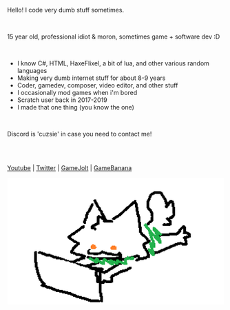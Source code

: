 
Hello! I code very dumb stuff sometimes.

<br>

15 year old, professional idiot & moron, sometimes game + software dev :D

<br>

- I know C#, HTML, HaxeFlixel, a bit of lua, and other various random languages
- Making very dumb internet stuff for about 8-9 years
- Coder, gamedev, composer, video editor, and other stuff
- I occasionally mod games when i'm bored
- Scratch user back in 2017-2019
- I made that one thing (you know the one)

<br>

Discord is 'cuzsie' in case you need to contact me!

<br>
<br>

[Youtube](https://youtube.com/cuzsie) | [Twitter](https://twitter.com/cuzsie) | [GameJolt](https://gamejolt.com/@cuzsie) | [GameBanana](https://gamebanana.com/members/1833894)

![cuzman](pcpng.png)
